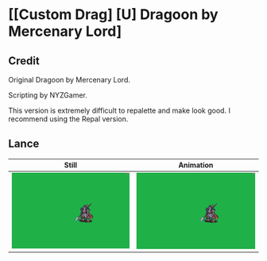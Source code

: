 # [\[Custom Drag\] \[U\] Dragoon by Mercenary Lord]

## Credit

Original Dragoon by Mercenary Lord.

Scripting by NYZGamer.

This version is extremely difficult to repalette and make look good. I recommend using the Repal version.

## Lance

| Still | Animation |
| :---: | :-------: |
| ![Lance still](./Lance_000.png) | ![Lance animation](./Lance.gif) |
